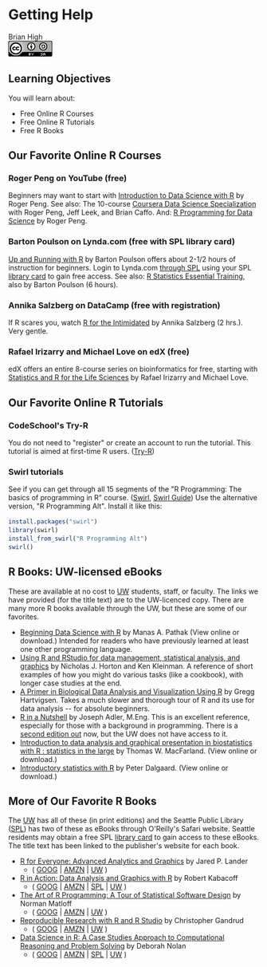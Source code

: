 # Getting Help
Brian High  
![CC BY-SA 4.0](../images/cc_by-sa_4.png)  



## Learning Objectives

You will learn about:

* Free Online R Courses
* Free Online R Tutorials
* Free R Books

## Our Favorite Online R Courses

### Roger Peng on YouTube (free)

Beginners may want to start with [Introduction to Data Science with R](https://www.youtube.com/watch?v=EiKxy5IecUw&list=PLycnP7USbo1XGmTeFAAzr79e8V7zr7Ccx) by Roger Peng. See also: The 10-course [Coursera Data Science Specialization](https://www.coursera.org/specializations/jhu-data-science) with Roger Peng, Jeff Leek, and Brian Caffo. And: [R Programming for Data Science](https://leanpub.com/rprogramming) by Roger Peng.

### Barton Poulson on Lynda.com (free with SPL library card)

[Up and Running with R](http://www.lynda.com/R-tutorials/Up-Running-R/120612-2.html) by Barton Poulson offers about 2-1/2 hours of instruction for beginners. Login to Lynda.com [through SPL](https://ezproxy.spl.org/login?url=http://lynda.com/portal/sip?org=spl.org) using your SPL [library card](http://www.spl.org/using-the-library/get-started/get-a-library-card) to gain free access. See also: [R Statistics Essential Training](https://www.lynda.com/R-tutorials/R-Statistics-Essential-Training/142447-2.html), also by Barton Poulson (6 hours). 

### Annika Salzberg on DataCamp (free with registration)

If R scares you, watch [R for the Intimidated](https://www.datacamp.com/courses/r-for-the-intimidated) by Annika Salzberg (2 hrs.). Very gentle.

### Rafael Irizarry and Michael Love on edX (free)

edX offers an entire 8-course series on bioinformatics for free, starting with [Statistics and R for the Life Sciences](https://www.edx.org/course/statistics-r-life-sciences-harvardx-ph525-1x) by Rafael Irizarry and Michael Love.

## Our Favorite Online R Tutorials

### CodeSchool's Try-R

You do not need to "register" or create an account to run the tutorial. This tutorial is aimed at first-time R users. ([Try-R](http://tryr.codeschool.com/))

### Swirl tutorials

See if you can get through all 15 segments of the "R Programming: The basics of programming in R" course. ([Swirl](http://swirlstats.com/students.html),
[Swirl Guide](https://github.com/ClaudiaBrauer/A-very-short-introduction-to-R/blob/master/documents/Using%20swirl%20to%20practise%20R.pdf)) Use the alternative version, "R Programming Alt". Install it like this:


```r
install.packages("swirl")
library(swirl)
install_from_swirl("R Programming Alt")
swirl()
```

## R Books: UW-licensed eBooks

These are available at no cost to [UW](https://www.lib.washington.edu/) students, 
staff, or faculty. The links we have provided (for the title text) are to the 
UW-licenced copy. There are many more R books available through the UW, but these
are some of our favorites.

- [Beginning Data Science with R](http://alliance-primo.hosted.exlibrisgroup.com/UW:all:CP71215329450001451) by Manas A. Pathak (View online or download.) Intended for readers who have previously learned at least one other programming language.
- [Using R and RStudio for data management, statistical analysis, and graphics](http://alliance-primo.hosted.exlibrisgroup.com/UW:all:CP71226299210001451)  by Nicholas J. Horton and Ken Kleinman. A reference of short examples of how you might do various tasks (like a cookbook), with longer case studies at the end.
- [A Primer in Biological Data Analysis and Visualization Using R](http://alliance-primo.hosted.exlibrisgroup.com/UW:all:CP71204319410001451) by Gregg Hartvigsen. Takes a much slower and thorough tour of R and its use for data analysis -- for absolute beginners.
- [R in a Nutshell](http://alliance-primo.hosted.exlibrisgroup.com/UW:all:CP71155074480001451) by Joseph Adler, M.Eng. This is an excellent reference, especially for those with a background in programming. There is a [second edition out](http://shop.oreilly.com/product/0636920022008.do) now, but the UW does not have access to it.
- [Introduction to data analysis and graphical presentation in biostatistics with R : statistics in the large](http://alliance-primo.hosted.exlibrisgroup.com/UW:all:CP71197447610001451) by Thomas W. MacFarland. (View online or download.)
- [Introductory statistics with R](http://alliance-primo.hosted.exlibrisgroup.com/UW:all:CP71130982630001451) by Peter Dalgaard. (View online or download.)

## More of Our Favorite R Books

The [UW](https://www.lib.washington.edu/) has all of these (in print editions) and the Seattle Public Library ([SPL](http://www.spl.org/))
has two of these as eBooks through O'Reilly's Safari website. Seattle residents
may obtain a free SPL [library card](http://www.spl.org/using-the-library/get-started/get-a-library-card) to gain access to these eBooks. The title text
has been linked to the publisher's website for each book.

* [R for Everyone: Advanced Analytics and Graphics](http://www.jaredlander.com/r-for-everyone/) by Jared P. Lander 
    - ( [GOOG](https://www.google.com/search?tbo=p&tbm=bks&q=intitle:%22R+for+Everyone%3A+Advanced+Analytics+and+Graphics%22&num=10&gws_rd=ssl) | [AMZN](http://www.amazon.com/dp/0321888030/?tag=5308-0610-7646) | [UW](http://alliance-primo.hosted.exlibrisgroup.com/primo_library/libweb/action/search.do?fn=search&ct=search&vid=UW&vl%28753972432UI0%29=title&vl%281UIStartWith0%29=starts+with&vl%28freeText0%29=%22R+for+Everyone%3A+Advanced+Analytics+and+Graphics%22&Submit=Search) )
* [R in Action: Data Analysis and Graphics with R](https://www.manning.com/books/r-in-action-second-edition) by Robert Kabacoff 
    - ( [GOOG](https://www.google.com/search?tbo=p&tbm=bks&q=intitle:%22R+in+Action%3A+Data+Analysis+and+Graphics+with+R%22&num=10&gws_rd=ssl) | [AMZN](http://www.amazon.com/dp/1617291382/?tag=5308-0610-7646) | [SPL](https://seattle.bibliocommons.com/search?t=title&search_category=title&q=%22R+in+Action%3A+Data+Analysis+and+Graphics+with+R%22&commit=Search) | [UW](http://alliance-primo.hosted.exlibrisgroup.com/primo_library/libweb/action/search.do?fn=search&ct=search&vid=UW&vl%28753972432UI0%29=title&vl%281UIStartWith0%29=starts+with&vl%28freeText0%29=%22R+in+Action%3A+Data+Analysis+and+Graphics+with+R%22&Submit=Search) )
* [The Art of R Programming: A Tour of Statistical Software Design](https://www.nostarch.com/artofr.htm) by Norman Matloff 
    - ( [GOOG](https://www.google.com/search?tbo=p&tbm=bks&q=intitle:%22The+Art+of+R+Programming%3A+A+Tour+of+Statistical+Software+Design%22&num=10&gws_rd=ssl) | [AMZN](http://www.amazon.com/dp/1593273843/?tag=5308-0610-7646) | [UW](http://alliance-primo.hosted.exlibrisgroup.com/primo_library/libweb/action/search.do?fn=search&ct=search&vid=UW&vl%28753972432UI0%29=title&vl%281UIStartWith0%29=starts+with&vl%28freeText0%29=%22The+Art+of+R+Programming%3A+A+Tour+of+Statistical+Software+Design%22&Submit=Search) )
* [Reproducible Research with R and R Studio](https://www.crcpress.com/Reproducible-Research-with-R-and-R-Studio-Second-Edition/Gandrud/p/book/9781498715379) by Christopher Gandrud 
    - ( [GOOG](https://www.google.com/search?tbo=p&tbm=bks&q=intitle:%22Reproducible+Research+with+R+and+R+Studio%22&num=10&gws_rd=ssl) | [AMZN](http://www.amazon.com/dp/1466572841/?tag=5308-0610-7646) | [UW](http://alliance-primo.hosted.exlibrisgroup.com/primo_library/libweb/action/search.do?fn=search&ct=search&vid=UW&vl%28753972432UI0%29=title&vl%281UIStartWith0%29=starts+with&vl%28freeText0%29=%22Reproducible+Research+with+R+and+R+Studio%22&Submit=Search) )
* [Data Science in R: A Case Studies Approach to Computational Reasoning and Problem Solving](https://www.crcpress.com/Data-Science-in-R-A-Case-Studies-Approach-to-Computational-Reasoning-and/Nolan-Lang/p/book/9781482234817) by Deborah Nolan 
    - ( [GOOG](https://www.google.com/search?tbo=p&tbm=bks&q=intitle:%22Data+Science+in+R%3A+A+Case+Studies+Approach+to+Computational+Reasoning+and+Problem+Solving%22&num=10&gws_rd=ssl) | [AMZN](http://www.amazon.com/dp/1482234815/?tag=5308-0610-7646) | [SPL](https://seattle.bibliocommons.com/search?t=title&search_category=title&q=%22Data+Science+in+R%3A+A+Case+Studies+Approach+to+Computational+Reasoning+and+Problem+Solving%22&commit=Search) | [UW](http://alliance-primo.hosted.exlibrisgroup.com/primo_library/libweb/action/search.do?fn=search&ct=search&vid=UW&vl%28753972432UI0%29=title&vl%281UIStartWith0%29=starts+with&vl%28freeText0%29=%22Data+Science+in+R%3A+A+Case+Studies+Approach+to+Computational+Reasoning+and+Problem+Solving%22&Submit=Search) )
